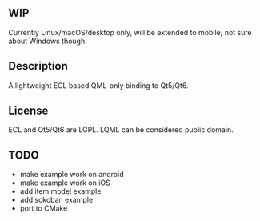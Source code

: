 
WIP
---

Currently Linux/macOS/desktop only, will be extended to mobile; not sure about
Windows though.


Description
-----------

A lightweight ECL based QML-only binding to Qt5/Qt6.


License
-------

ECL and Qt5/Qt6 are LGPL.
LQML can be considered public domain.


TODO
----

* make example work on android
* make example work on iOS
* add item model example
* add sokoban example
* port to CMake

